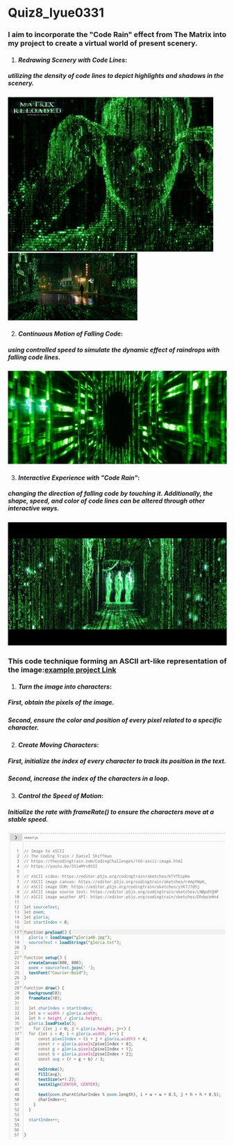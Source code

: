 # Quiz8_lyue0331

### I aim to incorporate the "Code Rain" effect from The Matrix into my project to create a virtual world of present scenery.
1. #### *Redrawing Scenery with Code Lines*: 
##### utilizing the **density of code lines** to depict highlights and shadows in the scenery.
![1](readmeImages\1.jpg)
![2](readmeImages\2.jpg)
   
2. #### *Continuous Motion of Falling Code*: 
##### using **controlled speed** to simulate the dynamic effect of raindrops with falling code lines.
![3](readmeImages\3.jpg)
 
3. #### *Interactive Experience with "Code Rain"*: 
##### **changing the direction of falling code** by touching it. Additionally, **the shape, speed, and color of code lines** can be altered through other interactive ways.
![4](readmeImages\4.jpg)


### This code technique forming an ASCII art-like representation of the image:[example project Link](https://editor.p5js.org/codingtrain/sketches/LNBpdYQHP) 

1. #### *Turn the image into characters*:
##### **First**, obtain the pixels of the image. 
##### **Second**, ensure the color and position of every pixel related to a specific character.
2. #### *Create Moving Characters*:
##### **First**, initialize the index of every character to track its position in the text. 
##### **Second**, increase the index of the characters in a loop.
3. #### *Control the Speed of Motion*:
##### Initialize the rate with frameRate() to ensure the characters move at a stable speed.
![5](readmeImages\5.jpg)